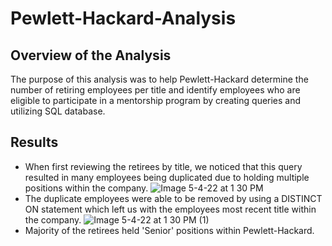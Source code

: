 # Pewlett-Hackard-Analysis
## Overview of the Analysis
The purpose of this analysis was to help Pewlett-Hackard determine the number of retiring employees per title and identify employees who are eligible to participate in a mentorship program by creating queries and utilizing SQL database.  
## Results
- When first reviewing the retirees by title, we noticed that this query resulted in many employees being duplicated due to holding multiple positions within the company.
![Image 5-4-22 at 1 30 PM](https://user-images.githubusercontent.com/101950175/166821158-cdd54a87-e55a-4992-b808-0f24845d17d9.png)
- The duplicate employees were able to be removed by using a DISTINCT ON statement which left us with the employees most recent title within the company.
![Image 5-4-22 at 1 30 PM (1)](https://user-images.githubusercontent.com/101950175/166821465-e3bb80ad-2584-4536-a70c-7d88ae464751.png)
- Majority of the retirees held 'Senior' positions within Pewlett-Hackard.
